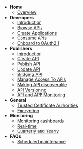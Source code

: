 - **Home**
  - [Overview](docs/home.md)
- **Developers**
  - [Introduction](docs/dev/introduction.md)
  - [Browse APIs](/docs/dev/browse-api.md)
  - [Create Applications](docs/dev/applications.md)
  - [Consume APIs](/docs/dev/consume-api.md)
  - [Onboard to OAuth2.1](docs/dev/oauth.md)
- **Publishers**
  - [Introduction](docs/publisher/introduction.md)
  - [Create API](docs/publisher/create-api.md)
  - [Publish API](docs/publisher/publish-api.md)
  - [Update API](docs/publisher/update-api.md)
  - [Bridging API](docs/publisher/bridging-apis.md)
  - [Manage Access To APIs](docs/publisher/manage-access-to-apis.md)
  - [Making API discoverable](docs/publisher/making-api-discoverable)
  - [API Versioning](docs/publisher/api-versioning.md)
  - [API and APP Monitoring](docs/publisher/api-and-app-monitoring.md)
- **General**
  - [Trusted Certificate Authorities](docs/general/trusted-certificate-authorities.md)
  - [Encryption](docs/general/encryption.md)
- **Monitoring**
  - [Monitoring dashboards](docs/monitoring/dashboards.md)
  - [Real-time](docs/monitoring/real-time.md)
  - [Quarterly and Yearly](docs/monitoring/quarterly-and-yearly.md)
- **FAQs**
  - [Scheduled maintenance](docs/faq/general/maintenance-schedule.md)

